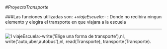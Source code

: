 #_ProyectoTransporte_

###Las funciones utilizadas son:
+_viajeEscuela:-_
: Donde no recibira ningun elemento y elegira el transporte en que viajara a la escuela

***
![1](pictures/proyectoProlog/transporte.PNG)
viajeEscuela:-write('Elige una forma de transporte'),nl,
	write('auto,uber,autobus'),nl,
	read(Transporte),
	transporte(Transporte).

